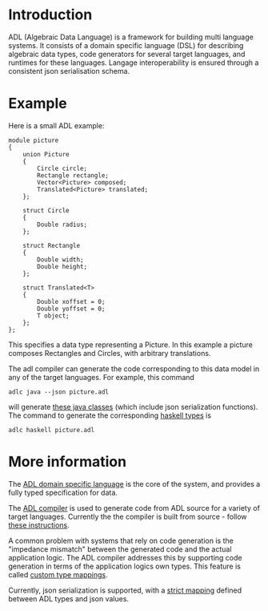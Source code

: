 # Introduction

ADL (Algebraic Data Language) is a framework for building multi language systems. It consists of
a domain specific language (DSL) for describing algebraic data types,
code generators for several target languages, and runtimes for these
languages. Langage interoperability is ensured through a consistent json serialisation schema.

# Example

Here is a small ADL example:

```
module picture
{
    union Picture
    {
        Circle circle;
        Rectangle rectangle;
        Vector<Picture> composed;
        Translated<Picture> translated;
    };

    struct Circle
    {
        Double radius;
    };

    struct Rectangle
    {
        Double width;
        Double height;
    };

    struct Translated<T>
    {
        Double xoffset = 0;
        Double yoffset = 0;
        T object;
    };
};
```

This specifies a data type representing a Picture. In this example a
picture composes Rectangles and Circles, with arbitrary translations.

The adl compiler can generate the code corresponding to this data model
in any of the target languages. For example, this command

```
adlc java --json picture.adl
```

will generate [these java classes][examplejava] (which include json
serialization functions). The command to generate the corresponding
[haskell types][examplehaskell] is 

```
adlc haskell picture.adl
```

# More information

The [ADL domain specific language][1] is the core of the system, and
provides a fully typed specification for data.

The [ADL compiler][2] is used to generate code from ADL source for a
variety of target languages. Currently the the compiler is built from
source - follow [these instructions][3].

A common problem with systems that rely on code generation is the
"impedance mismatch" between the generated code and the actual
application logic. The ADL compiler addresses this by supporting code
generation in terms of the application logics own types. This feature
is called [custom type mappings][4].

Currently, json serialization is supported, with a [strict mapping][5]
defined between ADL types and json values.

[examplejava]:../haskell/compiler/tests/demo1/java-output/adl/picture/
[examplehaskell]:../haskell/compiler/tests/demo1/hs-output/ADL/Picture.hs
[1]:language.md
[2]:compiler.md
[3]:install.md
[4]:custom-types.md
[5]:serialization.md

